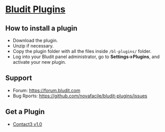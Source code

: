 [Bludit Plugins](https://plugins.bludit.com)
 ================================
 ## How to install a plugin
- Download the plugin.
- Unzip if necessary.
- Copy the plugin folder with all the files inside `/bl-plugins/` folder.
- Log into your Bludit panel administrator, go to **Settings->Plugins**, and activate your new plugin.

## Support
- Forum: https://forum.bludit.com
- Bug Rports: https://github.com/novafacile/bludit-plugins/issues

## Get a Plugin

- [Contact3 v1.0](https://github.com/novafacile/bludit-plugins/releases/download/contact3-v1/contact3.zip) 

